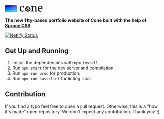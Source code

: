 <p>
    <a href="https://conedevelopment.com/">
        <br>
            <picture>
                <source media="(prefers-color-scheme: dark)" srcset="./.github/cone-logo-light.svg">
                <img alt="Cone" width="120" src="./.github/cone-logo-dark.svg">
            </picture>
        <br>
    </a>
</p>

**The new 11ty-based portfolio website of Cone built with the help of [Spruce CSS](https://sprucecss.com/).**

[![Netlify Status](https://api.netlify.com/api/v1/badges/56f86c89-3e83-4d7f-bc4e-ed4d3073d6b2/deploy-status)](https://app.netlify.com/sites/cone-development-site/deploys)

## Get Up and Running

1. Install the dependencies with `npm install`.
2. Run `npm start` for the dev server and compilation.
3. Run `npm run prod` for production.
4. Run `npm run sass:lint` for linting scss.

## Contribution

If you find a typo feel free to open a pull request. Otherwise, this is a "how it's made" open repository. We don't expect any contribution. Thank you! ;)
